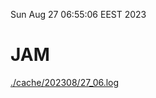 Sun Aug 27 06:55:06 EEST 2023
# JAM
<a href='./cache/202308/27_06.log'>./cache/202308/27_06.log</a>
